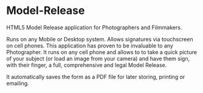 # Model-Release
HTML5 Model Release application for Photographers and Filmmakers.

Runs on any Mobile or Desktop system. Allows signatures via touchscreen on cell phones. This application has proven to be invaluable to any Photographer. It runs on any cell phone and allows to to take a quick picture of your subject (or load an image from your camera) and have them sign, with their finger, a full, comprehensive and legal Model Release.

It automatically saves the form as a PDF file for later storing, printing or emailing.
